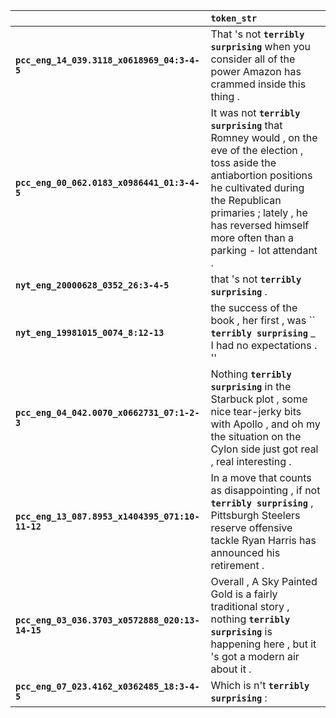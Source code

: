 |                                                 | `token_str`                                                                                                                                                                                                                                              |
|:------------------------------------------------|:---------------------------------------------------------------------------------------------------------------------------------------------------------------------------------------------------------------------------------------------------------|
| **`pcc_eng_14_039.3118_x0618969_04:3-4-5`**     | That 's not __`terribly surprising`__ when you consider all of the power Amazon has crammed inside this thing .                                                                                                                                          |
| **`pcc_eng_00_062.0183_x0986441_01:3-4-5`**     | It was not __`terribly surprising`__ that Romney would , on the eve of the election , toss aside the antiabortion positions he cultivated during the Republican primaries ; lately , he has reversed himself more often than a parking - lot attendant . |
| **`nyt_eng_20000628_0352_26:3-4-5`**            | that 's not __`terribly surprising`__ .                                                                                                                                                                                                                  |
| **`nyt_eng_19981015_0074_8:12-13`**             | the success of the book , her first , was `` __`terribly surprising`__ _ I had no expectations . ''                                                                                                                                                      |
| **`pcc_eng_04_042.0070_x0662731_07:1-2-3`**     | Nothing __`terribly surprising`__ in the Starbuck plot , some nice tear-jerky bits with Apollo , and oh my the situation on the Cylon side just got real , real interesting .                                                                            |
| **`pcc_eng_13_087.8953_x1404395_071:10-11-12`** | In a move that counts as disappointing , if not __`terribly surprising`__ , Pittsburgh Steelers reserve offensive tackle Ryan Harris has announced his retirement .                                                                                      |
| **`pcc_eng_03_036.3703_x0572888_020:13-14-15`** | Overall , A Sky Painted Gold is a fairly traditional story , nothing __`terribly surprising`__ is happening here , but it 's got a modern air about it .                                                                                                 |
| **`pcc_eng_07_023.4162_x0362485_18:3-4-5`**     | Which is n't __`terribly surprising`__ :                                                                                                                                                                                                                 |